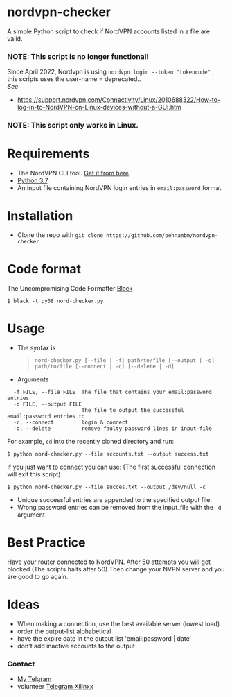 # nordvpn-checker

A simple Python script to check if NordVPN accounts listed in a file are valid.

### NOTE: This script is no longer functional!

Since April 2022, Nordvpn is using `nordvpn login --token "tokencode"` , this scripts uses the user-name = deprecated..  
_See_   
* https://support.nordvpn.com/Connectivity/Linux/2010688322/How-to-log-in-to-NordVPN-on-Linux-devices-without-a-GUI.htm

### NOTE: This script only works in Linux.

# Requirements

- The NordVPN CLI tool. [Get it from here](https://nordvpn.com/download/linux/).
- [Python 3.7](https://www.python.org/downloads/).
- An input file containing NordVPN login entries in `email:password` format.

# Installation

- Clone the repo with `git clone https://github.com/behnambm/nordvpn-checker`

# Code format
The Uncompromising Code Formatter [Black](https://github.com/psf/black5)

```
$ black -t py38 nord-checker.py
```

# Usage

- The syntax is
  > `nord-checker.py [--file | -f] path/to/file [--output | -o] path/to/file [--connect | -c] [--delete | -d]`

- Arguments
```
  -f FILE, --file FILE  The file that contains your email:password entries
  -o FILE, --output FILE
                        The file to output the successful email:password entries to
  -c, --connect         login & connect
  -d, --delete          remove faulty password lines in input-file
```
For example, `cd` into the recently cloned directory and run:

```
$ python nord-checker.py --file accounts.txt --output success.txt
```

If you just want to connect you can use: 
(The first successful connection will exit this script)

```
$ python nord-checker.py --file succes.txt --output /dev/null -c
```


- Unique successful entries are appended to the specified output file.
- Wrong password entries can be removed from the input_file with the `-d` argument

# Best Practice
Have your router connected to NordVPN. After 50 attempts you will get blocked (The scripts halts after 50)
Then change your NVPN server and you are good to go again.

# Ideas
* When making a connection, use the best available server (lowest load)
* order the output-list alphabetical
* have the expire date in the output list 'email:password | date' 
* don't add inactive accounts to the output

### Contact

- [My Telgram](https://t.me/behnam_1121)
- volunteer [Telegram Xilinxx](https://t.me/xilinxx)
